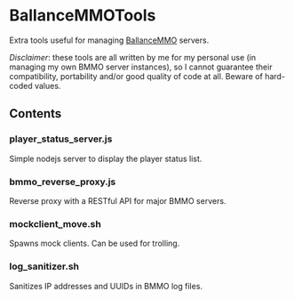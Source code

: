 # BallanceMMOTools

Extra tools useful for managing [BallanceMMO](https://github.com/Swung0x48/BallanceMMO/) servers.

*Disclaimer*: these tools are all written by me for my personal use (in managing my own BMMO server instances), so I cannot guarantee their compatibility, portability and/or good quality of code at all. Beware of hard-coded values.

## Contents

### player_status_server.js

Simple nodejs server to display the player status list.

### bmmo_reverse_proxy.js

Reverse proxy with a RESTful API for major BMMO servers.

### mockclient_move.sh

Spawns mock clients. Can be used for trolling.

### log_sanitizer.sh

Sanitizes IP addresses and UUIDs in BMMO log files.
